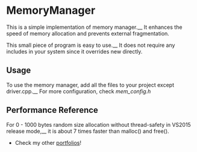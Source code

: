 # MemoryManager

This is a simple implementation of memory manager.__
It enhances the speed of memory allocation and prevents external fragmentation.

This small piece of program is easy to use.__
It does not require any includes in your system since it overrides new directly. 

## Usage
To use the memory manager, add all the files to your project except driver.cpp.__ 
For more configuration, check *mem_config.h* 

## Performance Reference
For 0 - 1000 bytes random size allocation without thread-safety in VS2015 release mode,__
it is about 7 times faster than malloc() and free().
   
* Check my other [portfolios](http://seanshih.com/)!

